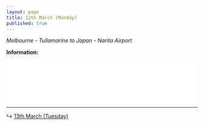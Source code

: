 ```yaml
---
layout: page
title: 12th March (Monday)
published: true
---
```

_Melbourne - Tullamarine to Japan - Narita Airport_


**Information:**

<iframe width="100%" height="108" src="//fiddle.jshell.net/NotMakey/n0bu8uac/4/show/light/" allowpaymentrequest allowfullscreen="allowfullscreen" frameborder="0"></iframe>

<hr>

↪ [13th March (Tuesday)](/days/week1/13mar)
